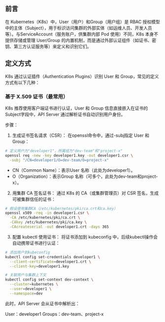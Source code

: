 ## 前言
在 Kubernetes（K8s）中，User（用户）和Group（用户组）是 RBAC 授权模型中的主体（Subject），用于标识访问集群的外部实体（如运维人员、开发人员等）。与ServiceAccount（服务账户，供集群内部 Pod 使用）不同，K8s 本身不提供存储或管理 User/Group 的内置机制，而是通过外部认证组件（如证书、密钥、第三方认证服务等）来定义和识别它们。

## 定义方式
K8s 通过认证插件（Authentication Plugins）识别 User 和 Group，常见的定义方式有以下几种：

### 基于 X.509 证书（最常用）
K8s 推荐使用客户端证书进行认证，User 和 Group 信息直接嵌入在证书的Subject字段中，API Server 通过解析证书自动识别用户身份。

步骤：
1. 生成证书签名请求（CSR）：
在openssl命令中，通过-subj指定 User 和 Group：
```bash
# 定义用户为"developer1"，所属组为"dev-team"和"project-x"
openssl req -new -key developer1.key -out developer1.csr \
  -subj "/CN=developer1/O=dev-team/O=project-x"
```
- CN（Common Name）：表示User 名称（此处为developer1）。
- O（Organization）：表示Group 名称（可多个，此处为dev-team和project-x）。
  
2. 用集群 CA 签名证书：
通过 K8s 的 CA（或集群管理员）对 CSR 签名，生成可被集群信任的证书：
```bash
# 假设使用集群CA（/etc/kubernetes/pki/ca.crt和ca.key）
openssl x509 -req -in developer1.csr \
  -CA /etc/kubernetes/pki/ca.crt \
  -CAkey /etc/kubernetes/pki/ca.key \
  -CAcreateserial -out developer1.crt -days 365
```

3. 配置 kubectl 使用证书：
将证书添加到 kubeconfig 中，后续kubectl操作会自动携带证书进行认证：
```bash
# 添加用户到kubeconfig
kubectl config set-credentials developer1 \
  --client-certificate=developer1.crt \
  --client-key=developer1.key

# 关联用户与集群上下文
kubectl config set-context dev-context \
  --cluster=kubernetes \
  --user=developer1 \
  --namespace=dev
```

此时，API Server 会从证书中解析出：

User：developer1
Groups：dev-team、project-x
